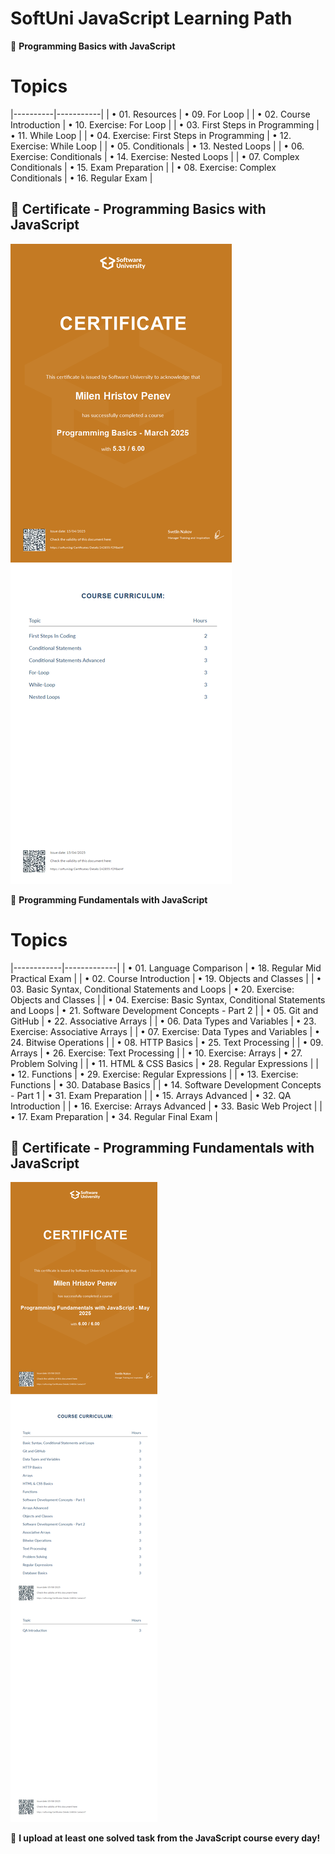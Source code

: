 # SoftUni JavaScript Learning Path
📂 **Programming Basics with JavaScript**

# Topics

|----------|-----------|
| • 01. Resources | • 09. For Loop |
| • 02. Course Introduction | • 10. Exercise: For Loop |
| • 03. First Steps in Programming | • 11. While Loop |
| • 04. Exercise: First Steps in Programming | • 12. Exercise: While Loop |
| • 05. Conditionals | • 13. Nested Loops |
| • 06. Exercise: Conditionals | • 14. Exercise: Nested Loops |
| • 07. Complex Conditionals | • 15. Exam Preparation |
| • 08. Exercise: Complex Conditionals | • 16. Regular Exam |
 

## 📜 Certificate - Programming Basics with JavaScript

![My JS Basics Certificate](https://github.com/penevmtv/SoftUni/blob/main/js-certificates/Programming%20Basics%20-%20March%202025%20-%20Certificate.jpeg)

📂 **Programming Fundamentals with JavaScript**

# Topics

|------------|-------------|
| • 01. Language Comparison | • 18. Regular Mid Practical Exam |
| • 02. Course Introduction | • 19. Objects and Classes |
| • 03. Basic Syntax, Conditional Statements and Loops | • 20. Exercise: Objects and Classes |
| • 04. Exercise: Basic Syntax, Conditional Statements and Loops | • 21. Software Development Concepts - Part 2 |
| • 05. Git and GitHub | • 22. Associative Arrays |
| • 06. Data Types and Variables | • 23. Exercise: Associative Arrays |
| • 07. Exercise: Data Types and Variables | • 24. Bitwise Operations |
| • 08. HTTP Basics | • 25. Text Processing |
| • 09. Arrays | • 26. Exercise: Text Processing |
| • 10. Exercise: Arrays | • 27. Problem Solving |
| • 11. HTML & CSS Basics | • 28. Regular Expressions |
| • 12. Functions | • 29. Exercise: Regular Expressions |
| • 13. Exercise: Functions | • 30. Database Basics |
| • 14. Software Development Concepts - Part 1 | • 31. Exam Preparation |
| • 15. Arrays Advanced | • 32. QA Introduction |
| • 16. Exercise: Arrays Advanced | • 33. Basic Web Project |
| • 17. Exam Preparation | • 34. Regular Final Exam |


## 📜 Certificate - Programming Fundamentals with JavaScript

![My JS Fundamentals Certificate](https://github.com/penevmtv/SoftUni/blob/main/js-certificates/Programming%20Fundamentals%20with%20JavaScript%20-%20May%202025%20-%20Certificate.jpeg)

🚀 **I upload at least one solved task from the JavaScript course every day!**
